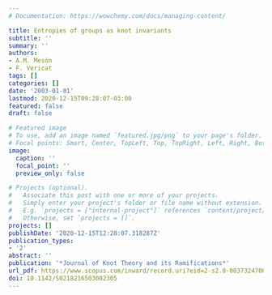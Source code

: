 ```yaml
---
# Documentation: https://wowchemy.com/docs/managing-content/

title: Entropies of groups as knot invariants
subtitle: ''
summary: ''
authors:
- A.M. Mesón
- F. Vericat
tags: []
categories: []
date: '2003-01-01'
lastmod: 2020-12-15T09:28:07-03:00
featured: false
draft: false

# Featured image
# To use, add an image named `featured.jpg/png` to your page's folder.
# Focal points: Smart, Center, TopLeft, Top, TopRight, Left, Right, BottomLeft, Bottom, BottomRight.
image:
  caption: ''
  focal_point: ''
  preview_only: false

# Projects (optional).
#   Associate this post with one or more of your projects.
#   Simply enter your project's folder or file name without extension.
#   E.g. `projects = ["internal-project"]` references `content/project/deep-learning/index.md`.
#   Otherwise, set `projects = []`.
projects: []
publishDate: '2020-12-15T12:28:07.318287Z'
publication_types:
- '2'
abstract: ''
publication: '*Journal of Knot Theory and its Ramifications*'
url_pdf: https://www.scopus.com/inward/record.uri?eid=2-s2.0-0037324706&doi=10.1142%2fS0218216503002305&partnerID=40&md5=60a6b2a645c94bb245f46eb9285748e2
doi: 10.1142/S0218216503002305
---
```

